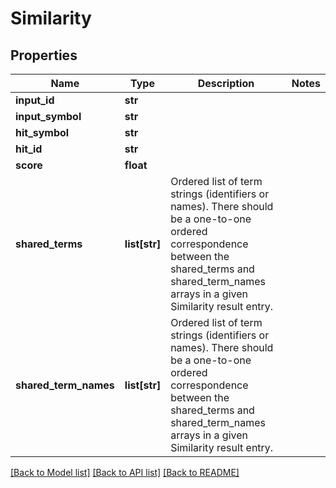 # Similarity

## Properties
Name | Type | Description | Notes
------------ | ------------- | ------------- | -------------
**input_id** | **str** |  | 
**input_symbol** | **str** |  | 
**hit_symbol** | **str** |  | 
**hit_id** | **str** |  | 
**score** | **float** |  | 
**shared_terms** | **list[str]** | Ordered list of term strings (identifiers or names). There should be a one-to-one ordered correspondence between the shared_terms and shared_term_names arrays in a given Similarity result entry.  | 
**shared_term_names** | **list[str]** | Ordered list of term strings (identifiers or names). There should be a one-to-one ordered correspondence between the shared_terms and shared_term_names arrays in a given Similarity result entry.  | 

[[Back to Model list]](../README.md#documentation-for-models) [[Back to API list]](../README.md#documentation-for-api-endpoints) [[Back to README]](../README.md)


